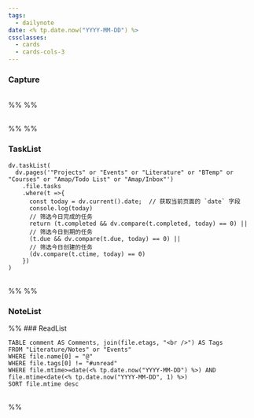 ```yaml
---
tags:
  - dailynote
date: <% tp.date.now("YYYY-MM-DD") %>
cssclasses:
  - cards
  - cards-cols-3
---
```


### Capture

<br>%% %%

<!-- ```dataviewjs
const {Daily, Research} = customJS
Daily.display(dv, Research)
``` -->

<br>%% %%

### TaskList

```dataviewjs
dv.taskList(
  dv.pages('"Projects" or "Events" or "Literature" or "BTemp" or "Courses" or "Amap/Todo List" or "Amap/Inbox"')
    .file.tasks
    .where(t =>{
      const today = dv.current().date;  // 获取当前页面的 `date` 字段
      console.log(today)
      // 筛选今日完成的任务
      return (t.completed && dv.compare(t.completed, today) == 0) ||
      // 筛选今日到期的任务
      (t.due && dv.compare(t.due, today) == 0) ||
      // 筛选今日创建的任务
      (dv.compare(t.ctime, today) == 0)
    })
)
```

<br>%% %%

### NoteList

%% ### ReadList

```dataview
TABLE comment AS Comments, join(file.etags, "<br />") AS Tags
FROM "Literature/Notes" or "Events"
WHERE file.name[0] = "@"
WHERE file.tags[0] != "#unread"
WHERE file.mtime>=date(<% tp.date.now("YYYY-MM-DD") %>) AND file.mtime<date(<% tp.date.now("YYYY-MM-DD", 1) %>)
SORT file.mtime desc
```

<br> 
 %%
